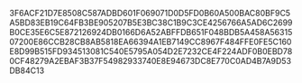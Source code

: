3F6ACF21D7E8508C587ADBD601F069071D0D5FD0B60A500BAC80BF9C5A5BD83EB19C64FB3BE905207B5E3BC38C1B9C3CE4256766A5AD6C2699B0CE35E6C5E872126924DB0166D6A52ABFFDB651F048BDB5A458A5631507200E86CCB28CB8AB5818EA66394A1EB7149CC8967F484FFE0FE5C160E8D99B515FD934513081C540E5795A054D2E7232CE4F224ADF0B0EBD780CF48279A2EBAF3B37F54982933740E8E94673DC8E770C0AD4B7A9D53DB84C13